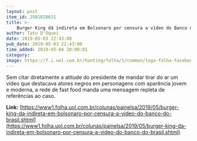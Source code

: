 ```yaml
---
layout: post
item_id: 2581828631
title: >-
    Burger King dá indireta em Bolsonaro por censura a vídeo do Banco do Brasil
author: Tatu D'Oquei
date: 2019-05-03 22:43:00
pub_date: 2019-05-03 22:43:00
time_added: 2019-05-04 20:00:01
category: 
image: https://f.i.uol.com.br/hunting/folha/1/common/logo-folha-facebook.jpg
---
```


Sem citar diretamente a atitude do presidente de mandar tirar do ar um vídeo que destacava atores negros em personagens com aparência jovem e moderna, a rede de fast food manda uma mensagem repleta de referências ao caso.

**Link:** [https://www1.folha.uol.com.br/colunas/painelsa/2019/05/burger-king-da-indireta-em-bolsonaro-por-censura-a-video-do-banco-do-brasil.shtml](https://www1.folha.uol.com.br/colunas/painelsa/2019/05/burger-king-da-indireta-em-bolsonaro-por-censura-a-video-do-banco-do-brasil.shtml)

